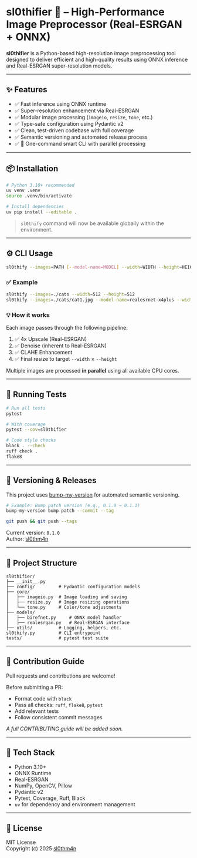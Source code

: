 # sl0thifier 🦥 – High-Performance Image Preprocessor (Real-ESRGAN + ONNX)

**sl0thifier** is a Python-based high-resolution image preprocessing tool designed to deliver efficient and high-quality results using ONNX inference and Real-ESRGAN super-resolution models.

---

## ✨ Features

- ✅ Fast inference using ONNX runtime  
- ✅ Super-resolution enhancement via Real-ESRGAN  
- ✅ Modular image processing (`imageio`, `resize`, `tone`, etc.)  
- ✅ Type-safe configuration using Pydantic v2  
- ✅ Clean, test-driven codebase with full coverage  
- ✅ Semantic versioning and automated release process  
- ✅ 🧠 One-command smart CLI with parallel processing  

---

## 📦 Installation

```bash
# Python 3.10+ recommended
uv venv .venv
source .venv/bin/activate

# Install dependencies
uv pip install --editable .
```

> `sl0thify` command will now be available globally within the environment.

---

## ⚙️ CLI Usage

```bash
sl0thify --images=PATH [--model-name=MODEL] --width=WIDTH --height=HEIGHT [--output-dir=OUTDIR]
```

### ✅ Example

```bash
sl0thify --images=./cats --width=512 --height=512
sl0thify --images=./cats/cat1.jpg --model-name=realesrnet-x4plus --width=256 --height=256 --output-dir=./out
```

### 💡 How it works

Each image passes through the following pipeline:

1. ✅ 4x Upscale (Real-ESRGAN)
2. ✅ Denoise (inherent to Real-ESRGAN)
3. ✅ CLAHE Enhancement
4. ✅ Final resize to target `--width` × `--height`

Multiple images are processed **in parallel** using all available CPU cores.

---

## 🧪 Running Tests

```bash
# Run all tests
pytest

# With coverage
pytest --cov=sl0thifier

# Code style checks
black . --check
ruff check .
flake8
```

---

## 🚀 Versioning & Releases

This project uses [bump-my-version](https://github.com/callowayproject/bump-my-version) for automated semantic versioning.

```bash
# Example: Bump patch version (e.g., 0.1.0 → 0.1.1)
bump-my-version bump patch --commit --tag

git push && git push --tags
```

Current version: `0.1.0`  
Author: [sl0thm4n](https://github.com/sl0thm4n)

---

## 📁 Project Structure

```
sl0thifier/
├── __init__.py
├── config/         # Pydantic configuration models
├── core/
│   ├── imageio.py  # Image loading and saving
│   ├── resize.py   # Image resizing operations
│   └── tone.py     # Color/tone adjustments
├── models/
│   ├── birefnet.py     # ONNX model handler
│   ├── realesrgan.py   # Real-ESRGAN interface
├── utils/          # Logging, helpers, etc.
sl0thify.py         # CLI entrypoint
tests/              # pytest test suite
```

---

## 🙌 Contribution Guide

Pull requests and contributions are welcome!

Before submitting a PR:

- Format code with `black`
- Pass all checks: `ruff`, `flake8`, `pytest`
- Add relevant tests
- Follow consistent commit messages

*A full CONTRIBUTING guide will be added soon.*

---

## 🧠 Tech Stack

- Python 3.10+  
- ONNX Runtime  
- Real-ESRGAN  
- NumPy, OpenCV, Pillow  
- Pydantic v2  
- Pytest, Coverage, Ruff, Black  
- `uv` for dependency and environment management  

---

## 📜 License

MIT License  
Copyright (c) 2025 [sl0thm4n](https://github.com/sl0thm4n)